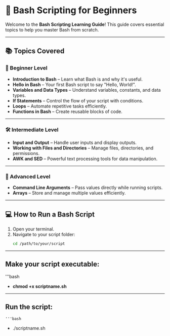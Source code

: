 # 🐚 Bash Scripting for Beginners

Welcome to the **Bash Scripting Learning Guide**! This guide covers essential topics to help you master Bash from scratch.

---

## 📚 Topics Covered
### 🔰 Beginner Level
- **Introduction to Bash** – Learn what Bash is and why it's useful.
- **Hello in Bash** – Your first Bash script to say "Hello, World!".
- **Variables and Data Types** – Understand variables, constants, and data types.
- **If Statements** – Control the flow of your script with conditions.
- **Loops** – Automate repetitive tasks efficiently.
- **Functions in Bash** – Create reusable blocks of code.

---

### 🛠️ Intermediate Level
- **Input and Output** – Handle user inputs and display outputs.
- **Working with Files and Directories** – Manage files, directories, and permissions.
- **AWK and SED** – Powerful text processing tools for data manipulation.

---

### 🚀 Advanced Level
- **Command Line Arguments** – Pass values directly while running scripts.
- **Arrays** – Store and manage multiple values efficiently.

---

## 💻 How to Run a Bash Script
1. Open your terminal.
2. Navigate to your script folder:  
   ```bash
   cd /path/to/your/script

---

## Make your script executable:
   '''bash   
- **chmod +x scriptname.sh**

---

## Run the script:
    '''bash 
- ./scriptname.sh
